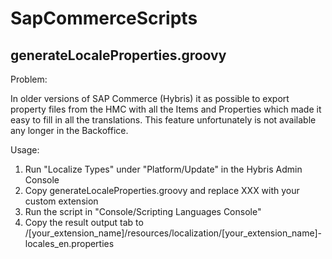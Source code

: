# SapCommerceScripts


## generateLocaleProperties.groovy

Problem:

In older versions of SAP Commerce (Hybris) it as possible to export property files from the HMC with all the Items and Properties which made it easy to fill in all the translations. This feature unfortunately is not available any longer in the Backoffice.

Usage:
1) Run "Localize Types" under "Platform/Update" in the Hybris Admin Console
2) Copy generateLocaleProperties.groovy and replace XXX with your custom extension
3) Run the script in "Console/Scripting Languages Console"
4) Copy the result output tab to /[your_extension_name]/resources/localization/[your_extension_name]-locales_en.properties
